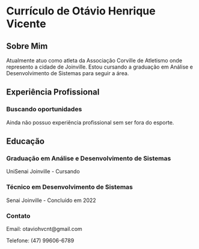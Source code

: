 <h1>Currículo de Otávio Henrique Vicente</h1>

<h2>Sobre Mim</h2>
<p>Atualmente atuo como atleta da Associação Corville de Atletismo onde represento a cidade de Joinville. Estou cursando a graduação em Análise e Desenvolvimento de Sistemas para seguir a área.</p>
        
<h2>Experiência Profissional</h2>
<h3>Buscando oportunidades</h3>
<p>Ainda não possuo experiência profissional sem ser fora do esporte.</p>

<h2>Educação</h2>
<h3>Graduação em Análise e Desenvolvimento de Sistemas</h3>
<p>UniSenai Joinville - Cursando</p>
<h3>Técnico em Desenvolvimento de Sistemas</h3>
<p>Senai Joinville - Concluído em 2022</p>

<h3>Contato</h3>
<p>Email: otaviohvcnt@gmail.com</p>
<p>Telefone: (47) 99606-6789</p>
